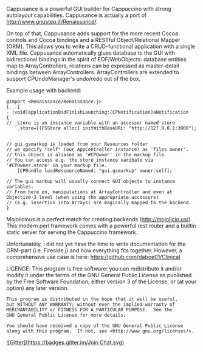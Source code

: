 Cappusance is a powerful GUI builder for Cappuccino with strong autolayout capabilities. Cappusance is actually a port of <http://www.gnustep.it/Renaissance/>.

On top of that, Cappusance adds support for the more recent Cocoa controls and Cocoa bindings and a RESTful Object/Relational Mapper (ORM). This allows you to write a CRUD-functional application with a single XML file.  Cappusance automatically glues  database to the GUI with bidirectional bindings in the spirit of EOF/WebObjects: database entities map to ArrayControllers, relations can be expressed as master-detail bindings between ArrayControllers. ArrayControllers are extended to support CPUndoManager's undo/redo out of the box.

Example usage with backend:
```Objective-J
@import <Renaissance/Renaissance.j>
[...]
- (void)applicationDidFinishLaunching:(CPNotification)aNotification
{
// _store is an instance variable with an accessor named store
	_store=[[FSStore alloc] initWithBaseURL: "http://127.0.0.1:3000"];
	
	
// gui.gsmarkup is loaded from your Resources folder
// we specify "self" (our AppController instance) as 'files owner'.
// this object is aliased as '#CPOwner' in the markup file.
// You can access e.g. the store instance varibale via '#CPOwner.store' in your markup file.
	[CPBundle loadRessourceNamed: "gui.gsmarkup" owner:self];
	
// The gui markup will usually connect GUI objects to instance variables.
// From here on, manipulations at ArrayController and even at Objective-J level (when using the appropriate accessors)
// (e.g. insertion into Arrays) are magically mapped to the backend.
}
```
Mojolicious is a perfect match for creating backends (http://mojolicio.us/).
This modern perl framework comes with a powerful rest router and a builtin static server for serving the Cappuccino framework.

Unfortunately, i did not yet have the time to write documentation for the ORM-part (i.e. Fireside.j) and how everything fits together. However, a comprehensive use case is here:
<https://github.com/daboe01/Clinical>


LICENCE:
    This program is free software: you can redistribute it and/or modify
    it under the terms of the GNU General Public License as published by
    the Free Software Foundation, either version 3 of the License, or
    (at your option) any later version.

    This program is distributed in the hope that it will be useful,
    but WITHOUT ANY WARRANTY; without even the implied warranty of
    MERCHANTABILITY or FITNESS FOR A PARTICULAR PURPOSE.  See the
    GNU General Public License for more details.

    You should have received a copy of the GNU General Public License
    along with this program.  If not, see <http://www.gnu.org/licenses/>.

[![Gitter](https://badges.gitter.im/Join Chat.svg)](https://gitter.im/daboe01/cappusance?utm_source=badge&utm_medium=badge&utm_campaign=pr-badge&utm_content=badge)

